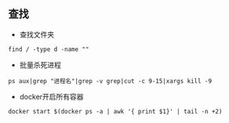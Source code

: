 ## 查找
- 查找文件夹
```$xslt
find / -type d -name ""
```
- 批量杀死进程
```$xslt
ps aux|grep "进程名"|grep -v grep|cut -c 9-15|xargs kill -9
```
- docker开启所有容器
```$xslt
docker start $(docker ps -a | awk '{ print $1}' | tail -n +2)
```
